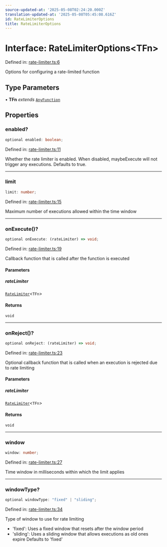 ```yaml
---
source-updated-at: '2025-05-08T02:24:20.000Z'
translation-updated-at: '2025-05-08T05:45:08.616Z'
id: RateLimiterOptions
title: RateLimiterOptions
---
```


<!-- DO NOT EDIT: this page is autogenerated from the type comments -->

# Interface: RateLimiterOptions\<TFn\>

Defined in: [rate-limiter.ts:6](https://github.com/TanStack/pacer/blob/main/packages/pacer/src/rate-limiter.ts#L6)

Options for configuring a rate-limited function

## Type Parameters

• **TFn** *extends* [`AnyFunction`](../type-aliases/anyfunction.md)

## Properties

### enabled?

```ts
optional enabled: boolean;
```

Defined in: [rate-limiter.ts:11](https://github.com/TanStack/pacer/blob/main/packages/pacer/src/rate-limiter.ts#L11)

Whether the rate limiter is enabled. When disabled, maybeExecute will not trigger any executions.
Defaults to true.

***

### limit

```ts
limit: number;
```

Defined in: [rate-limiter.ts:15](https://github.com/TanStack/pacer/blob/main/packages/pacer/src/rate-limiter.ts#L15)

Maximum number of executions allowed within the time window

***

### onExecute()?

```ts
optional onExecute: (rateLimiter) => void;
```

Defined in: [rate-limiter.ts:19](https://github.com/TanStack/pacer/blob/main/packages/pacer/src/rate-limiter.ts#L19)

Callback function that is called after the function is executed

#### Parameters

##### rateLimiter

[`RateLimiter`](../classes/ratelimiter.md)\<`TFn`\>

#### Returns

`void`

***

### onReject()?

```ts
optional onReject: (rateLimiter) => void;
```

Defined in: [rate-limiter.ts:23](https://github.com/TanStack/pacer/blob/main/packages/pacer/src/rate-limiter.ts#L23)

Optional callback function that is called when an execution is rejected due to rate limiting

#### Parameters

##### rateLimiter

[`RateLimiter`](../classes/ratelimiter.md)\<`TFn`\>

#### Returns

`void`

***

### window

```ts
window: number;
```

Defined in: [rate-limiter.ts:27](https://github.com/TanStack/pacer/blob/main/packages/pacer/src/rate-limiter.ts#L27)

Time window in milliseconds within which the limit applies

***

### windowType?

```ts
optional windowType: "fixed" | "sliding";
```

Defined in: [rate-limiter.ts:34](https://github.com/TanStack/pacer/blob/main/packages/pacer/src/rate-limiter.ts#L34)

Type of window to use for rate limiting
- 'fixed': Uses a fixed window that resets after the window period
- 'sliding': Uses a sliding window that allows executions as old ones expire
Defaults to 'fixed'
